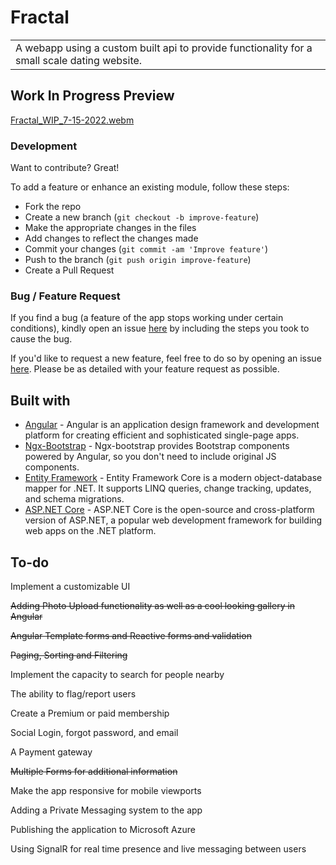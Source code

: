 # Fractal
<table>
<tr>
<td>
  A webapp using a custom built api to provide functionality for a small scale dating website.
</td>
</tr>
</table>


## Work In Progress Preview

[Fractal_WIP_7-15-2022.webm](https://user-images.githubusercontent.com/52933202/179327854-9c71b8c5-91de-4a2b-8a57-648b34009ba7.webm)





### Development
Want to contribute? Great!

To add a feature or enhance an existing module, follow these steps:

- Fork the repo
- Create a new branch (`git checkout -b improve-feature`)
- Make the appropriate changes in the files
- Add changes to reflect the changes made
- Commit your changes (`git commit -am 'Improve feature'`)
- Push to the branch (`git push origin improve-feature`)
- Create a Pull Request 

### Bug / Feature Request

If you find a bug (a feature of the app stops working under certain conditions), kindly open an issue [here](https://github.com/Trexxin/Fractal/issues/new) by including the steps you took to cause the bug.

If you'd like to request a new feature, feel free to do so by opening an issue [here](https://github.com/Trexxin/Fractal/issues/new). Please be as detailed with your feature request as possible.


## Built with 

- [Angular](https://angular.io/docsp) - Angular is an application design framework and development platform for creating efficient and sophisticated single-page apps.
- [Ngx-Bootstrap](https://valor-software.com/ngx-bootstrap/#/documentation) - Ngx-bootstrap provides Bootstrap components powered by Angular, so you don't need to include original JS components.
- [Entity Framework](https://docs.microsoft.com/en-us/ef/) - Entity Framework Core is a modern object-database mapper for .NET. It supports LINQ queries, change tracking, updates, and schema migrations.
- [ASP.NET Core](https://dotnet.microsoft.com/en-us/learn/aspnet/what-is-aspnet-core) - ASP.NET Core is the open-source and cross-platform version of ASP.NET, a popular web development framework for building web apps on the .NET platform.


## To-do
Implement a customizable UI

~~Adding Photo Upload functionality as well as a cool looking gallery in Angular~~

~~Angular Template forms and Reactive forms and validation~~

~~Paging, Sorting and Filtering~~

Implement the capacity to search for people nearby

The ability to flag/report users

Create a Premium or paid membership

Social Login, forgot password, and email

A Payment gateway

~~Multiple Forms for additional information~~

Make the app responsive for mobile viewports

Adding a Private Messaging system to the app

Publishing the application to Microsoft Azure

Using SignalR for real time presence and live messaging between users
